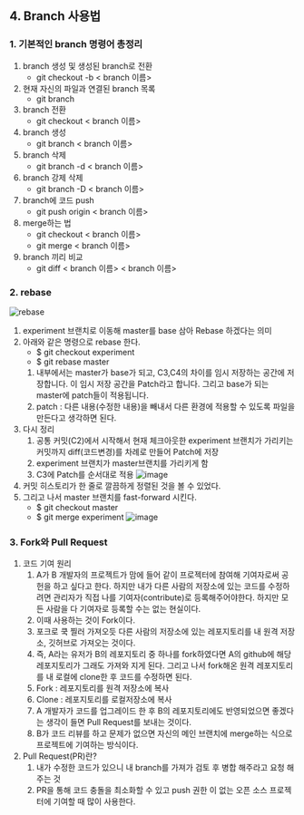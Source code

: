 ## 4. Branch 사용법
### 1. 기본적인 branch 명령어 총정리
1. branch 생성 및 생성된 branch로 전환
    - git checkout -b < branch 이름>
2. 현재 자신의 파일과 연결된 branch 목록
    - git branch
3. branch 전환
    - git checkout < branch 이름>
4. branch 생성
    - git branch < branch 이름>
5. branch 삭제
    - git branch -d < branch 이름>
6. branch 강제 삭제
    - git branch -D < branch 이름>
7. branch에 코드 push
    - git push origin < branch 이름>
8. merge하는 법
    - git checkout < branch 이름>
    - git merge < branch 이름>
9. branch 끼리 비교
    - git diff < branch 이름> < branch 이름>

### 2. rebase
![rebase](https://velog.velcdn.com/images%2Fkwonh%2Fpost%2Fd3f91e4a-cbc0-44d4-9ae5-dedea55cca55%2Fimage.png)
1. experiment 브랜치로 이동해 master를 base 삼아 Rebase 하겠다는 의미
2. 아래와 같은 명령으로 rebase 한다.
    - $ git checkout experiment
    - $ git rebase master
    1. 내부에서는 master가 base가 되고, C3,C4의 차이를 임시 저장하는 공간에 저장합니다. 이 임시 저장 공간을 Patch라고 합니다. 그리고 base가 되는 master에 patch들이 적용됩니다.
    2. patch : 다른 내용(수정한 내용)을 빼내서 다른 환경에 적용할 수 있도록 파일을 만든다고 생각하면 된다. 
3. 다시 정리
    1. 공통 커밋(C2)에서 시작해서 현재 체크아웃한 experiment 브랜치가 가리키는 커밋까지 diff(코드변경)를 차례로 만들어 Patch에 저장
    2. experiment 브랜치가 master브랜치를 가리키게 함
    3. C3에 Patch를 순서대로 적용
![image](https://velog.velcdn.com/images%2Fkwonh%2Fpost%2F8c779a0b-ce4b-4760-97c9-9f68bca74656%2Fimage.png)
4. 커밋 히스토리가 한 줄로 깔끔하게 정렬된 것을 볼 수 있었다.
5. 그리고 나서 master 브랜치를 fast-forward 시킨다.
    - $ git checkout master
    - $ git merge experiment
![image](https://velog.velcdn.com/images%2Fkwonh%2Fpost%2F777b0f21-ae9d-400e-9265-6adc77188ed0%2Fimage.png)
### 3. Fork와 Pull Request
1. 코드 기여 원리
    1. A가 B 개발자의 프로젝트가 맘에 들어 같이 프로젝터에 참여해 기여자로써 공헌을 하고 싶다고 한다. 하지만 내가 다른 사람의 저장소에 있는 코드를 수정하려면 관리자가 직접 나를 기여자(contribute)로 등록해주어야한다. 하지만 모든 사람을 다 기여자로 등록할 수는 없는 현실이다.
    2. 이때 사용하는 것이 Fork이다.
    3. 포크로 쿡 찔러 가져오듯 다른 사람의 저장소에 있는 레포지토리를 내 원격 저장소, 깃허브로 가져오는 것이다.
    4. 즉, A라는 유저가 B의 레포지토리 중 하나를 fork하였다면 A의 github에 해당 레포지토리가 그래도 가져와 지게 된다. 그리고 나서 fork해온 원격 레포지토리를 내 로컬에 clone한 후 코드를 수정하면 된다.
    5. Fork : 레포지토리를 원격 저장소에 복사
    6. Clone : 레포지토리를 로컬저장소에 복사
    7. A 개발자가 코드를 업그레이드 한 후 B의 레포지토리에도 반영되었으면 좋겠다는 생각이 들면 Pull Request를 보내는 것이다.
    8. B가 코드 리뷰를 하고 문제가 없으면 자신의 메인 브랜치에 merge하는 식으로 프로젝트에 기여하는 방식이다.
2. Pull Request(PR)란?
    1. 내가 수정한 코드가 있으니 내 branch를 가져가 검토 후 병합 해주라고 요청 해주는 것
    2. PR을 통해 코드 충돌을 최소화할 수 있고 push 권한 이 없는 오픈 소스 프로젝터에 기여할 때 많이 사용한다.